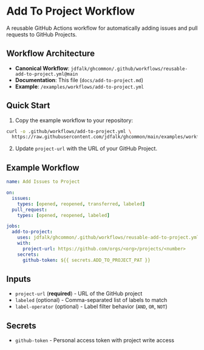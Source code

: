 <!-- file: docs/add-to-project.md -->
<!-- version: 1.0.0 -->
<!-- guid: de8c16e6-d74c-4914-9a04-666d8b4fb2db -->

# Add To Project Workflow

A reusable GitHub Actions workflow for automatically adding issues and pull requests to GitHub Projects.

## Workflow Architecture

- **Canonical Workflow**: `jdfalk/ghcommon/.github/workflows/reusable-add-to-project.yml@main`
- **Documentation**: This file (`docs/add-to-project.md`)
- **Example**: `/examples/workflows/add-to-project.yml`

## Quick Start

1. Copy the example workflow to your repository:

```bash
curl -o .github/workflows/add-to-project.yml \
  https://raw.githubusercontent.com/jdfalk/ghcommon/main/examples/workflows/add-to-project.yml
```

2. Update `project-url` with the URL of your GitHub Project.

## Example Workflow

```yaml
name: Add Issues to Project

on:
  issues:
    types: [opened, reopened, transferred, labeled]
  pull_request:
    types: [opened, reopened, labeled]

jobs:
  add-to-project:
    uses: jdfalk/ghcommon/.github/workflows/reusable-add-to-project.yml@main
    with:
      project-url: https://github.com/orgs/<org>/projects/<number>
    secrets:
      github-token: ${{ secrets.ADD_TO_PROJECT_PAT }}
```

## Inputs

- `project-url` (**required**) - URL of the GitHub project
- `labeled` (optional) - Comma-separated list of labels to match
- `label-operator` (optional) - Label filter behavior (`AND`, `OR`, `NOT`)

## Secrets

- `github-token` - Personal access token with project write access
